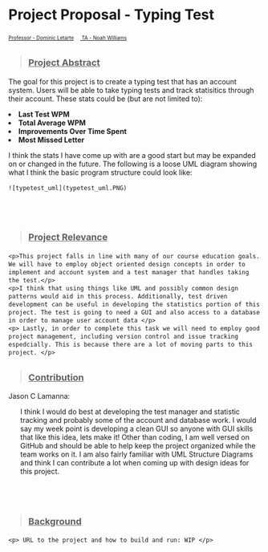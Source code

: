 <h1>Project Proposal - Typing Test </h1>
<p><font size =1><ins>Professor - Dominic Letarte</ins>
&emsp;<ins>  TA - Noah Williams</ins> </font></p>

><h2><font size =4><strong><ins>Project Abstract </ins></strong></font></h2>

   <p>The goal for this project is to create a typing test that has an account system. Users will be able to take typing tests and track statisitics through their account. These stats could be (but are not limited to):</p>
  
   <li><strong>Last Test WPM</strong></li>
   <li><strong>Total Average WPM</strong></li>
   <li><strong>Improvements Over Time Spent</strong></li>
   <li><strong>Most Missed Letter</strong></li>
  
   <p>I think the stats I have come up with are a good start but may be expanded on or changed in the future. The following is a loose UML diagram showing what I think the basic program structure could look like:
   
	![typetest_uml](typetest_uml.PNG)

   <br></br>
><h2><font size =4><strong><ins>Project Relevance</ins></strong></font></h2>
	<p>This project falls in line with many of our course education goals. We will have to employ object oriented design concepts in order to implement and account system and a test manager that handles taking the test.</p>
	<p>I think that using things like UML and possibly common design patterns would aid in this process. Additionally, test driven development can be useful in developing the statistics portion of this project. The test is going to need a GUI and also access to a database in order to manage user account data </p>
	<p> Lastly, in order to complete this task we will need to employ good project management, including version control and issue tracking espedcially. This is because there are a lot of moving parts to this project. </p>
	


><h2><font size =4><strong><ins>Contribution</ins></strong></font></h2>
   
   <p>Jason C Lamanna:</p>
    <ul>I think I would do best at developing the test manager and statistic tracking and probably some of the account and database work. I would say my week point is developing a clean GUI so anyone with GUI skills that like this idea, lets make it! Other than coding, I am well versed on GitHub and should be able to help keep the project organized while the team works on it. I am also fairly familiar with UML Structure Diagrams and think I can contribute a lot when coming up with design ideas for this project.</ul>
     
   <br></br>
   
><h2><font size =4><strong><ins>Background </ins></strong></font></h2>
	<p> URL to the project and how to build and run: WIP </p>

   <br></br>
